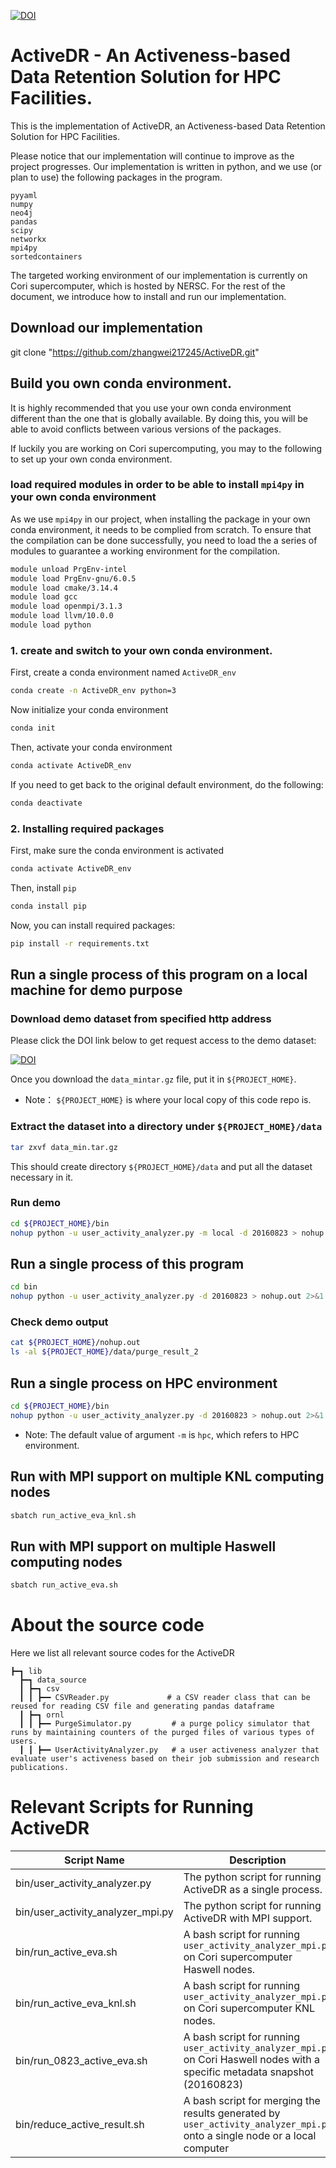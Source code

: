 [![DOI](https://zenodo.org/badge/DOI/10.5281/zenodo.5168853.svg)](https://doi.org/10.5281/zenodo.5168853)

# ActiveDR - An Activeness-based Data Retention Solution for HPC Facilities.

This is the implementation of ActiveDR, an Activeness-based Data Retention Solution for HPC Facilities.

Please notice that our implementation will continue to improve as the project progresses.
Our implementation is written in python, and we use (or plan to use) the following packages in the program.

```
pyyaml
numpy
neo4j
pandas
scipy
networkx
mpi4py
sortedcontainers
```

The targeted working environment of our implementation is currently on Cori supercomputer, which is hosted by NERSC. 
For the rest of the document, we introduce how to install and run our implementation.

## Download our implementation

git clone "https://github.com/zhangwei217245/ActiveDR.git" 

## Build you own conda environment.


It is highly recommended that you use your own conda environment different than the one that is globally available.
By doing this, you will be able to avoid conflicts between various versions of the packages. 

If luckily you are working on Cori supercomputing, you may to the following to set up your own conda environment.

### load required modules in order to be able to install `mpi4py` in your own conda environment

As we use `mpi4py` in our project, when installing the package in your own conda environment, it needs to be complied from scratch.
To ensure that the compilation can be done successfully, you need to load the a series of modules to guarantee a working environment for the compilation.

```bash
module unload PrgEnv-intel
module load PrgEnv-gnu/6.0.5
module load cmake/3.14.4
module load gcc
module load openmpi/3.1.3
module load llvm/10.0.0
module load python
```

### 1. create and switch to your own conda environment.

First, create a conda environment named `ActiveDR_env`

```bash
conda create -n ActiveDR_env python=3 
```

Now initialize your conda environment

```bash
conda init
```

Then, activate your conda environment

```bash
conda activate ActiveDR_env
```

If you need to get back to the original default environment, do the following:

```bash
conda deactivate
```

### 2. Installing required packages

First, make sure the conda environment is activated

```bash
conda activate ActiveDR_env
```

Then, install `pip`

```bash
conda install pip
```

Now, you can install required packages:

```bash
pip install -r requirements.txt
```

## Run a single process of this program on a local machine for demo purpose

### Download demo dataset from specified http address

Please click the DOI link below to get request access to the demo dataset:

[![DOI](https://zenodo.org/badge/DOI/10.5281/zenodo.5152773.svg)](https://doi.org/10.5281/zenodo.5152773)

Once you download the `data_mintar.gz` file, put it in `${PROJECT_HOME}`. 
* Note： `${PROJECT_HOME}` is where your local copy of this code repo is.

### Extract the dataset into a directory under `${PROJECT_HOME}/data`


```bash
tar zxvf data_min.tar.gz
```

This should create directory `${PROJECT_HOME}/data` and put all the dataset necessary in it.
### Run demo

```bash
cd ${PROJECT_HOME}/bin
nohup python -u user_activity_analyzer.py -m local -d 20160823 > nohup.out 2>&1 &
```

## Run a single process of this program

```bash
cd bin
nohup python -u user_activity_analyzer.py -d 20160823 > nohup.out 2>&1 &
```

### Check demo output
```bash
cat ${PROJECT_HOME}/nohup.out
ls -al ${PROJECT_HOME}/data/purge_result_2
```

## Run a single process on HPC environment


```bash
cd ${PROJECT_HOME}/bin
nohup python -u user_activity_analyzer.py -d 20160823 > nohup.out 2>&1 &
```

* Note: The default value of argument `-m` is `hpc`, which refers to HPC environment. 

## Run with MPI support on multiple KNL computing nodes

```bash
sbatch run_active_eva_knl.sh
```

## Run with MPI support on multiple Haswell computing nodes

```bash
sbatch run_active_eva.sh
```

# About the source code

Here we list all relevant source codes for the ActiveDR

```
┣━┓ lib
  ┣━┓ data_source
  ┃ ┣━┓ csv
  ┃ ┃ ┣━━ CSVReader.py             # a CSV reader class that can be reused for reading CSV file and generating pandas dataframe
  ┃ ┣━┓ ornl
  ┃ ┃ ┣━━ PurgeSimulator.py         # a purge policy simulator that runs by maintaining counters of the purged files of various types of users.
  ┃ ┃ ┣━━ UserActivityAnalyzer.py   # a user activeness analyzer that evaluate user's activeness based on their job submission and research publications.
```

# Relevant Scripts for Running ActiveDR 

| Script Name      | Description |
| ----------- | ----------- |
| bin/user_activity_analyzer.py       | The python script for running ActiveDR as a single process.  |
| bin/user_activity_analyzer_mpi.py   | The python script for running ActiveDR with MPI support.        |
| bin/run_active_eva.sh               | A bash script for running `user_activity_analyzer_mpi.py` on Cori supercomputer Haswell nodes.  |
| bin/run_active_eva_knl.sh           | A bash script for running `user_activity_analyzer_mpi.py` on Cori supercomputer KNL nodes.  |
| bin/run_0823_active_eva.sh          | A bash script for running `user_activity_analyzer_mpi.py` on Cori Haswell nodes with a specific metadata snapshot (20160823) |
| bin/reduce_active_result.sh         | A bash script for merging the results generated by `user_activity_analyzer_mpi.py` onto a single node or a local computer |
